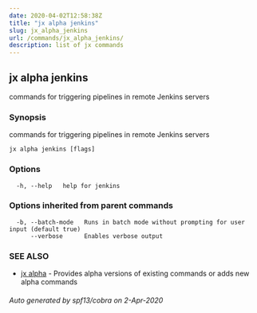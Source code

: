 ```yaml
---
date: 2020-04-02T12:58:38Z
title: "jx alpha jenkins"
slug: jx_alpha_jenkins
url: /commands/jx_alpha_jenkins/
description: list of jx commands
---
```

## jx alpha jenkins

commands for triggering pipelines in remote Jenkins servers

### Synopsis

commands for triggering pipelines in remote Jenkins servers

```
jx alpha jenkins [flags]
```

### Options

```
  -h, --help   help for jenkins
```

### Options inherited from parent commands

```
  -b, --batch-mode   Runs in batch mode without prompting for user input (default true)
      --verbose      Enables verbose output
```

### SEE ALSO

* [jx alpha](/commands/jx_alpha/)	 - Provides alpha versions of existing commands or adds new alpha commands

###### Auto generated by spf13/cobra on 2-Apr-2020
